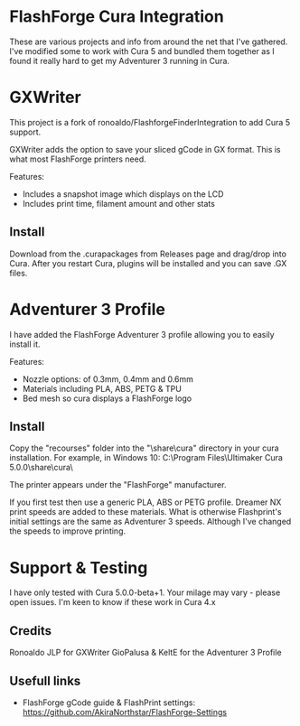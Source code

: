 # FlashForge Cura Integration
These are various projects and info from around the net that I've gathered.  I've modified some to work with Cura 5 and bundled them together as I found it really hard to get my Adventurer 3 running in Cura.


# GXWriter
This project is a fork of ronoaldo/FlashforgeFinderIntegration to add Cura 5 support.  

GXWriter adds the option to save your sliced gCode in GX format.  This is what most FlashForge printers need.

Features:
 - Includes a snapshot image which displays on the LCD
 - Includes print time, filament amount and other stats


## Install

Download from the .curapackages from Releases page and drag/drop into Cura.
After you restart Cura, plugins will be installed and you can save .GX files.


# Adventurer 3 Profile
I have added the FlashForge Adventurer 3 profile allowing you to easily install it.

Features:
 - Nozzle options: of 0.3mm, 0.4mm and 0.6mm
 - Materials including PLA, ABS, PETG & TPU
 - Bed mesh so cura displays a FlashForge logo

## Install

Copy the "recourses" folder into the "\share\cura" directory in your cura installation.  For example, in Windows 10: C:\Program Files\Ultimaker Cura 5.0.0\share\cura\

The printer appears under the "FlashForge" manufacturer.

If you first test then use a generic PLA, ABS or PETG profile. Dreamer NX print speeds are added to these materials. What is otherwise Flashprint's initial settings are the same as Adventurer 3 speeds. Although I've changed the speeds to improve printing.

# Support & Testing
I have only tested with Cura 5.0.0-beta+1.  Your milage may vary - please open issues.  I'm keen to know if these work in Cura 4.x




## Credits
Ronoaldo JLP for GXWriter
GioPalusa & KeltE for the Adventurer 3 Profile


## Usefull links

* FlashForge gCode guide & FlashPrint settings: https://github.com/AkiraNorthstar/FlashForge-Settings
